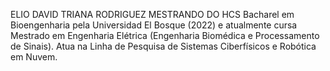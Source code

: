 ELIO DAVID TRIANA RODRIGUEZ 
MESTRANDO DO HCS
Bacharel em Bioengenharia pela Universidad El Bosque (2022) e atualmente cursa Mestrado em Engenharia Elétrica (Engenharia Biomédica e Processamento de Sinais).
Atua na Linha de Pesquisa de Sistemas Ciberfísicos e Robótica em Nuvem.